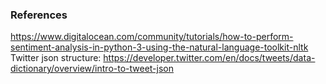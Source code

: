 ### References
https://www.digitalocean.com/community/tutorials/how-to-perform-sentiment-analysis-in-python-3-using-the-natural-language-toolkit-nltk
Twitter json structure:
https://developer.twitter.com/en/docs/tweets/data-dictionary/overview/intro-to-tweet-json